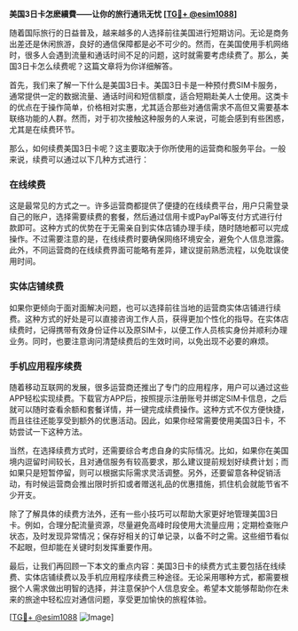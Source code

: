 **美国3日卡怎麽續費——让你的旅行通讯无忧 [[TG💪+ @esim1088](https://t.me/s/esim1088)]**

随着国际旅行的日益普及，越来越多的人选择前往美国进行短期访问。无论是商务出差还是休闲旅游，良好的通信保障都是必不可少的。然而，在美国使用手机网络时，很多人会遇到流量和通话时间不足的问题，这时就需要考虑续费了。那么，美国3日卡怎么续费呢？这篇文章将为你详细解答。

首先，我们来了解一下什么是美国3日卡。美国3日卡是一种预付费SIM卡服务，通常提供一定的数据流量、通话时间和短信额度，适合短期赴美人士使用。这类卡的优点在于操作简单，价格相对实惠，尤其适合那些对通信需求不高但又需要基本联络功能的人群。然而，对于初次接触这种服务的人来说，可能会感到有些困惑，尤其是在续费环节。

那么，如何续费美国3日卡呢？这主要取决于你所使用的运营商和服务平台。一般来说，续费可以通过以下几种方式进行：

### 在线续费

这是最常见的方式之一。许多运营商都提供了便捷的在线续费平台，用户只需登录自己的账户，选择需要续费的套餐，然后通过信用卡或PayPal等支付方式进行付款即可。这种方式的优势在于无需亲自到实体店铺办理手续，随时随地都可以完成操作。不过需要注意的是，在线续费时要确保网络环境安全，避免个人信息泄露。此外，不同运营商的在线续费界面可能略有差异，建议提前熟悉流程，以免耽误使用时间。

### 实体店铺续费

如果你更倾向于面对面解决问题，也可以选择前往当地的运营商实体店铺进行续费。这种方式的好处是可以直接咨询工作人员，获得更加个性化的指导。在实体店续费时，记得携带有效身份证件以及原SIM卡，以便工作人员核实身份并顺利办理业务。同时，也要注意询问清楚续费后的生效时间，以免出现不必要的麻烦。

### 手机应用程序续费

随着移动互联网的发展，很多运营商还推出了专门的应用程序，用户可以通过这些APP轻松实现续费。下载官方APP后，按照提示注册账号并绑定SIM卡信息，之后就可以随时查看余额和套餐详情，并一键完成续费操作。这种方式不仅方便快捷，而且往往还能享受到额外的优惠活动。因此，如果你经常需要使用美国3日卡，不妨尝试一下这种方法。

当然，在选择续费方式时，还需要综合考虑自身的实际情况。比如，如果你在美国境内逗留时间较长，且对通信服务有较高要求，那么建议提前规划好续费计划；而如果只是短暂停留，则可以根据实际需求灵活调整。另外，还要留意各种促销活动，有时候运营商会推出限时折扣或者赠送礼品的优惠措施，抓住机会就能节省不少开支。

除了了解具体的续费方法外，还有一些小技巧可以帮助大家更好地管理美国3日卡。例如，合理分配流量资源，尽量避免高峰时段使用大流量应用；定期检查账户状态，及时发现异常情况；保存好相关的订单记录，以备不时之需。这些细节看似不起眼，但却能在关键时刻发挥重要作用。

最后，让我们再回顾一下本文的重点内容：美国3日卡的续费方式主要包括在线续费、实体店铺续费以及手机应用程序续费三种途径。无论采用哪种方式，都需要根据个人需求做出明智的选择，并注意保护个人信息安全。希望本文能够帮助你在未来的旅途中轻松应对通信问题，享受更加愉快的旅程体验。

[[TG💪+ @esim1088](https://t.me/s/esim1088) ![Image](https://i.postimg.cc/4NQfJmqS/Snipaste-2025-05-13-00-14-12.png)]